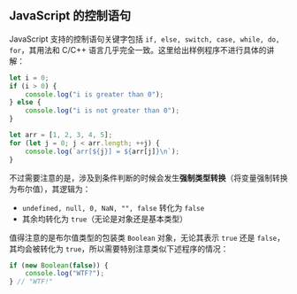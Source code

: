 ## JavaScript 的控制语句

JavaScript 支持的控制语句关键字包括 `if, else, switch, case, while, do, for`，其用法和 C/C++ 语言几乎完全一致。这里给出样例程序不进行具体的讲解：

```javascript
let i = 0;
if (i > 0) {
    console.log("i is greater than 0");
} else {
    console.log("i is not greater than 0");
}

let arr = [1, 2, 3, 4, 5];
for (let j = 0; j < arr.length; ++j) {
    console.log(`arr[${j}] = ${arr[j]}\n`);
}
```

不过需要注意的是，涉及到条件判断的时候会发生**强制类型转换**（将变量强制转换为布尔值），其逻辑为：

- `undefined, null, 0, NaN, "", false` 转化为 `false`
- 其余均转化为 `true`（无论是对象还是基本类型）

值得注意的是布尔值类型的包装类 `Boolean` 对象，无论其表示 `true` 还是 `false`，其均会被转化为 `true`，所以需要特别注意类似下述程序的情况：

```javascript
if (new Boolean(false)) {
    console.log("WTF?");
} // "WTF!"
```

